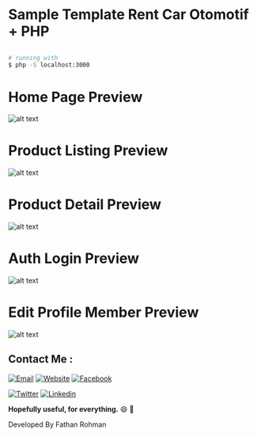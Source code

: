 # Sample Template Rent Car Otomotif + PHP
##
``` bash
# running with
$ php -S localhost:3000
```
##
# Home Page Preview
![alt text](src/assets/images/screenshoot/homepage.png)

# Product Listing Preview
![alt text](src/assets/images/screenshoot/product-listing.png)

# Product Detail Preview
![alt text](src/assets/images/screenshoot/product-detail.png)

# Auth Login Preview
![alt text](src/assets/images/screenshoot/login.png)

# Edit Profile Member Preview
![alt text](src/assets/images/screenshoot/edit-profile.png)
##
##
## Contact Me :
[![Email](https://img.shields.io/badge/Fathan%20Rohman-Email-yellow.svg?maxAge=3600)](mailto:karir.fathan@gmail.com)
[![Website](https://img.shields.io/badge/Fathan%20Rohman-Github-black.svg?maxAge=3600)](https://github.com/fathan/)
[![Facebook](https://img.shields.io/badge/fathanrohmanst-Facebook-blue.svg?maxAge=3600)](https://facebook.com/fathanrohmanst)

[![Twitter](https://img.shields.io/badge/Fathan_Rohman-Twitter-55acee.svg?maxAge=3600)](https://twitter.com/Fathan_Rohman)
[![Linkedin](https://img.shields.io/badge/fathan-Linkedin-0077b5.svg?maxAge=3600)](https://id.linkedin.com/in/fathan)


**Hopefully useful, for everything.** :smile: :punch:

Developed By Fathan Rohman